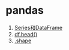 # pandas

1. [Series和DataFrame](Series和DataFrame.md)
2. [df.head()](df_head.md)
3. [.shape](shape.md)